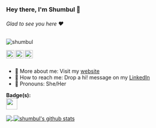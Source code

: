 ### Hey there, I'm Shumbul :wave:
###### Glad to see you here :heart:

<p align="left"> <img src="https://komarev.com/ghpvc/?username=shumbul&label=Views&color=blue&style=plastic" alt="shumbul" /> </p>

</a>
<a href="https://linkedin.com/in/shumbul">
  <kbd>
  <img align="left" alt="shumbul's LinkdeIn" width="22px" src="https://cdn.jsdelivr.net/npm/simple-icons@v3/icons/linkedin.svg" />
</a>

<a href="https://github.com/shumbul">
  <kbd>
  <img align="left" alt="shumbul's Github" width="22px" src="https://cdn.jsdelivr.net/npm/simple-icons@v3/icons/github.svg" />
</a>

<a href="https://gitlab.com/shumbul">
  <kbd>
  <img align="left" alt="shumbul's Github" width="22px" src="https://cdn.jsdelivr.net/npm/simple-icons@v3/icons/gitlab.svg" />
</a>

<br/>
<br/>

- 🙋‍ More about me: Visit my [website](https://shumbul.github.io/)
- 💬 How to reach me: Drop a hi! message on my [LinkedIn](https://linkedin.com/in/shumbul)
- 👯 Pronouns: She/Her

**Badge(s):**  
<a>
  <kbd>
    <code><img height="30" src="https://d2fltix0v2e0sb.cloudfront.net/dev-badge.svg"></code>
  </kbd>
</a>

<a href="https://github-readme-stats.vercel.app/api/top-langs/?username=shumbul&theme=light&hide_langs_below=1">
  <img align="center" src="https://github-readme-stats.vercel.app/api/top-langs/?username=shumbul&theme=light&hide_langs_below=1" />
</a>
<a href="https://github-readme-stats.vercel.app/api?username=shumbul&show_icons=true&theme=light&line_height=2">
 <img align="center" src="https://github-readme-stats.vercel.app/api?username=shumbul&show_icons=true&theme=light&line_height=27" alt="shumbul's github stats"/>
</a>
